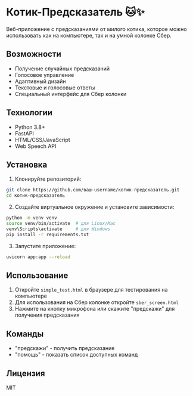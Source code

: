 # Котик-Предсказатель 🐱✨

Веб-приложение с предсказаниями от милого котика, которое можно использовать как на компьютере, так и на умной колонке Сбер.

## Возможности

- Получение случайных предсказаний
- Голосовое управление
- Адаптивный дизайн
- Текстовые и голосовые ответы
- Специальный интерфейс для Сбер колонки

## Технологии

- Python 3.8+
- FastAPI
- HTML/CSS/JavaScript
- Web Speech API

## Установка

1. Клонируйте репозиторий:
```bash
git clone https://github.com/ваш-username/котик-предсказатель.git
cd котик-предсказатель
```

2. Создайте виртуальное окружение и установите зависимости:
```bash
python -m venv venv
source venv/bin/activate  # для Linux/Mac
venv\Scripts\activate     # для Windows
pip install -r requirements.txt
```

3. Запустите приложение:
```bash
uvicorn app:app --reload
```

## Использование

1. Откройте `simple_test.html` в браузере для тестирования на компьютере
2. Для использования на Сбер колонке откройте `sber_screen.html`
3. Нажмите на кнопку микрофона или скажите "предскажи" для получения предсказания

## Команды

- "предскажи" - получить предсказание
- "помощь" - показать список доступных команд

## Лицензия

MIT 